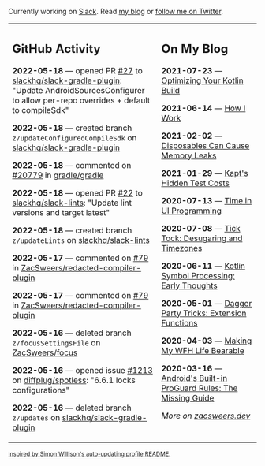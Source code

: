 Currently working on [Slack](https://slack.com/). Read [my blog](https://zacsweers.dev/) or [follow me on Twitter](https://twitter.com/ZacSweers).

<table><tr><td valign="top" width="60%">

## GitHub Activity
<!-- githubActivity starts -->
**2022-05-18** — opened PR [#27](https://github.com/slackhq/slack-gradle-plugin/pull/27) to [slackhq/slack-gradle-plugin](https://github.com/slackhq/slack-gradle-plugin): "Update AndroidSourcesConfigurer to allow per-repo overrides + default to compileSdk"

**2022-05-18** — created branch `z/updateConfiguredCompileSdk` on [slackhq/slack-gradle-plugin](https://github.com/slackhq/slack-gradle-plugin)

**2022-05-18** — commented on [#20779](https://github.com/gradle/gradle/issues/20779#issuecomment-1130313379) in [gradle/gradle](https://github.com/gradle/gradle)

**2022-05-18** — opened PR [#22](https://github.com/slackhq/slack-lints/pull/22) to [slackhq/slack-lints](https://github.com/slackhq/slack-lints): "Update lint versions and target latest"

**2022-05-18** — created branch `z/updateLints` on [slackhq/slack-lints](https://github.com/slackhq/slack-lints)

**2022-05-17** — commented on [#79](https://github.com/ZacSweers/redacted-compiler-plugin/issues/79#issuecomment-1129350947) in [ZacSweers/redacted-compiler-plugin](https://github.com/ZacSweers/redacted-compiler-plugin)

**2022-05-17** — commented on [#79](https://github.com/ZacSweers/redacted-compiler-plugin/issues/79#issuecomment-1129332836) in [ZacSweers/redacted-compiler-plugin](https://github.com/ZacSweers/redacted-compiler-plugin)

**2022-05-16** — deleted branch `z/focusSettingsFile` on [ZacSweers/focus](https://github.com/ZacSweers/focus)

**2022-05-16** — opened issue [#1213](https://github.com/diffplug/spotless/issues/1213) on [diffplug/spotless](https://github.com/diffplug/spotless): "6.6.1 locks configurations"

**2022-05-16** — deleted branch `z/updates` on [slackhq/slack-gradle-plugin](https://github.com/slackhq/slack-gradle-plugin)
<!-- githubActivity ends -->
</td><td valign="top" width="40%">

## On My Blog
<!-- blog starts -->
**2021-07-23** — [Optimizing Your Kotlin Build](https://www.zacsweers.dev/optimizing-your-kotlin-build/)

**2021-06-14** — [How I Work](https://www.zacsweers.dev/how-i-work/)

**2021-02-02** — [Disposables Can Cause Memory Leaks](https://www.zacsweers.dev/disposables-can-cause-memory-leaks/)

**2021-01-29** — [Kapt's Hidden Test Costs](https://www.zacsweers.dev/kapts-hidden-test-costs/)

**2020-07-13** — [Time in UI Programming](https://www.zacsweers.dev/time-in-ui/)

**2020-07-08** — [Tick Tock: Desugaring and Timezones](https://www.zacsweers.dev/ticktock-desugaring-timezones/)

**2020-06-11** — [Kotlin Symbol Processing: Early Thoughts](https://www.zacsweers.dev/kotlin-symbol-processor-early-thoughts/)

**2020-05-01** — [Dagger Party Tricks: Extension Functions](https://www.zacsweers.dev/dagger-party-tricks-extension-functions/)

**2020-04-03** — [Making My WFH Life Bearable](https://www.zacsweers.dev/making-wfh-life-bearable/)

**2020-03-16** — [Android's Built-in ProGuard Rules: The Missing Guide](https://www.zacsweers.dev/android-proguard-rules/)
<!-- blog ends -->
_More on [zacsweers.dev](https://zacsweers.dev/)_
</td></tr></table>

<sub><a href="https://simonwillison.net/2020/Jul/10/self-updating-profile-readme/">Inspired by Simon Willison's auto-updating profile README.</a></sub>